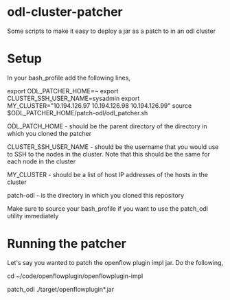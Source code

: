 # odl-cluster-patcher
Some scripts to make it easy to deploy a jar as a patch to in an odl cluster

# Setup

In your bash_profile add the following lines,

export ODL_PATCHER_HOME=~
export CLUSTER_SSH_USER_NAME=sysadmin
export MY_CLUSTER="10.194.126.97 10.194.126.98 10.194.126.99"
source $ODL_PATCHER_HOME/patch-odl/odl_patcher.sh

ODL_PATCH_HOME - should be the parent directory of the directory in which you cloned
the patcher

CLUSTER_SSH_USER_NAME - should be the username that you would use to SSH to the nodes
in the cluster. Note that this should be the same for each node in the cluster

MY_CLUSTER - should be a list of host IP addresses of the hosts in the cluster

patch-odl - is the directory in which you cloned this repository

Make sure to source your bash_profile if you want to use the patch_odl utility immediately

# Running the patcher

Let's say you wanted to patch the openflow plugin impl jar. Do the following,

cd ~/code/openflowplugin/openflowplugin-impl

patch_odl ./target/openflowplugin*.jar
